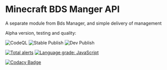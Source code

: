 # Minecraft BDS Manger API

A separate module from Bds Manager, and simple delivery of management

Alpha version, testing and quality:

![CodeQL](https://github.com/Bds-Maneger/bds_maneger_api/workflows/CodeQL/badge.svg) ![Stable Publish](https://github.com/Bds-Maneger/bds_maneger_api/workflows/Stable%20Publish/badge.svg) ![Dev Publish](https://github.com/Bds-Maneger/bds_maneger_api/workflows/Dev%20Publish/badge.svg)

[![Total alerts](https://img.shields.io/lgtm/alerts/g/Bds-Maneger/bds_maneger_api.svg?logo=lgtm&logoWidth=18)](https://lgtm.com/projects/g/Bds-Maneger/bds_maneger_api/alerts/) [![Language grade: JavaScript](https://img.shields.io/lgtm/grade/javascript/g/Bds-Maneger/bds_maneger_api.svg?logo=lgtm&logoWidth=18)](https://lgtm.com/projects/g/Bds-Maneger/bds_maneger_api/context:javascript)

[![Codacy Badge](https://app.codacy.com/project/badge/Grade/4d19af8fe5b146608a8f4a5e2092f66d)](https://www.codacy.com/gh/Bds-Maneger/bds_maneger_api/dashboard?utm_source=github.com&amp;utm_medium=referral&amp;utm_content=Bds-Maneger/bds_maneger_api&amp;utm_campaign=Badge_Grade)
